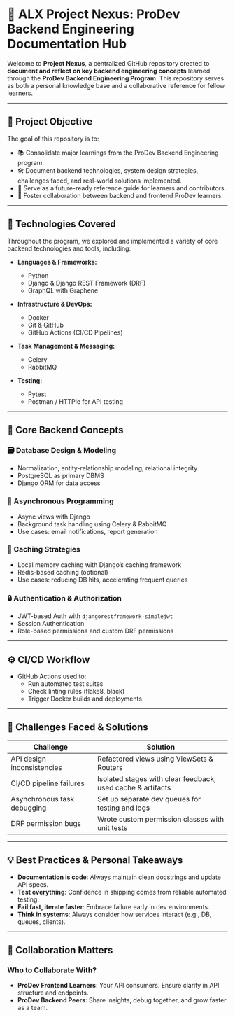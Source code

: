 # 🧠 ALX Project Nexus: ProDev Backend Engineering Documentation Hub

Welcome to **Project Nexus**, a centralized GitHub repository created to **document and reflect on key backend engineering concepts** learned through the **ProDev Backend Engineering Program**. This repository serves as both a personal knowledge base and a collaborative reference for fellow learners.

---

## 🎯 Project Objective

The goal of this repository is to:

- 📚 Consolidate major learnings from the ProDev Backend Engineering program.
- 🛠️ Document backend technologies, system design strategies, challenges faced, and real-world solutions implemented.
- 📖 Serve as a future-ready reference guide for learners and contributors.
- 🤝 Foster collaboration between backend and frontend ProDev learners.

---

## 🧩 Technologies Covered

Throughout the program, we explored and implemented a variety of core backend technologies and tools, including:

- **Languages & Frameworks:**
  - Python
  - Django & Django REST Framework (DRF)
  - GraphQL with Graphene

- **Infrastructure & DevOps:**
  - Docker
  - Git & GitHub
  - GitHub Actions (CI/CD Pipelines)

- **Task Management & Messaging:**
  - Celery
  - RabbitMQ

- **Testing:**
  - Pytest
  - Postman / HTTPie for API testing

---

## 📐 Core Backend Concepts

### 🗃️ Database Design & Modeling
- Normalization, entity-relationship modeling, relational integrity
- PostgreSQL as primary DBMS
- Django ORM for data access

### 🔄 Asynchronous Programming
- Async views with Django
- Background task handling using Celery & RabbitMQ
- Use cases: email notifications, report generation

### 🧠 Caching Strategies
- Local memory caching with Django’s caching framework
- Redis-based caching (optional)
- Use cases: reducing DB hits, accelerating frequent queries

### 🔒 Authentication & Authorization
- JWT-based Auth with `djangorestframework-simplejwt`
- Session Authentication
- Role-based permissions and custom DRF permissions

---

## ⚙️ CI/CD Workflow

- GitHub Actions used to:
  - Run automated test suites
  - Check linting rules (flake8, black)
  - Trigger Docker builds and deployments

---

## 🧗 Challenges Faced & Solutions

| Challenge | Solution |
|----------|----------|
| API design inconsistencies | Refactored views using ViewSets & Routers |
| CI/CD pipeline failures | Isolated stages with clear feedback; used cache & artifacts |
| Asynchronous task debugging | Set up separate dev queues for testing and logs |
| DRF permission bugs | Wrote custom permission classes with unit tests |

---

## 💡 Best Practices & Personal Takeaways

- **Documentation is code**: Always maintain clean docstrings and update API specs.
- **Test everything**: Confidence in shipping comes from reliable automated testing.
- **Fail fast, iterate faster**: Embrace failure early in dev environments.
- **Think in systems**: Always consider how services interact (e.g., DB, queues, clients).

---

## 🤝 Collaboration Matters

### Who to Collaborate With?
- **ProDev Frontend Learners**: Your API consumers. Ensure clarity in API structure and endpoints.
- **ProDev Backend Peers**: Share insights, debug together, and grow faster as a team.
